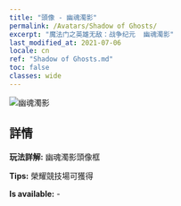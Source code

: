 ```yaml
---
title: "頭像 - 幽魂濁影"
permalink: /Avatars/Shadow of Ghosts/
excerpt: "魔法门之英雄无敌：战争纪元  幽魂濁影"
last_modified_at: 2021-07-06
locale: cn
ref: "Shadow of Ghosts.md"
toc: false
classes: wide
---
```

 ![幽魂濁影](/images/a/avatarFrame_78.png)

## 詳情

 **玩法詳解:** 幽魂濁影頭像框 

 **Tips:** 榮耀競技場可獲得 

 **Is available:**  - 

